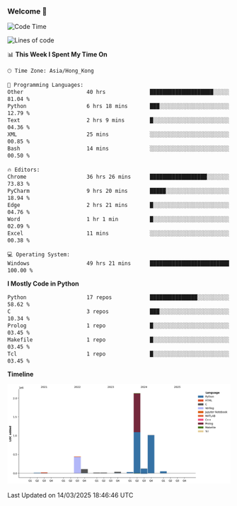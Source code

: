 ### Welcome 👋

<!--START_SECTION:waka-->
![Code Time](http://img.shields.io/badge/Code%20Time-1%2C640%20hrs%2050%20mins-blue)

![Lines of code](https://img.shields.io/badge/From%20Hello%20World%20I%27ve%20Written-4.0%20million%20lines%20of%20code-blue)

📊 **This Week I Spent My Time On** 

```text
🕑︎ Time Zone: Asia/Hong_Kong

💬 Programming Languages: 
Other                    40 hrs              ████████████████████░░░░░   81.04 % 
Python                   6 hrs 18 mins       ███░░░░░░░░░░░░░░░░░░░░░░   12.79 % 
Text                     2 hrs 9 mins        █░░░░░░░░░░░░░░░░░░░░░░░░   04.36 % 
XML                      25 mins             ░░░░░░░░░░░░░░░░░░░░░░░░░   00.85 % 
Bash                     14 mins             ░░░░░░░░░░░░░░░░░░░░░░░░░   00.50 % 

🔥 Editors: 
Chrome                   36 hrs 26 mins      ██████████████████░░░░░░░   73.83 % 
PyCharm                  9 hrs 20 mins       █████░░░░░░░░░░░░░░░░░░░░   18.94 % 
Edge                     2 hrs 21 mins       █░░░░░░░░░░░░░░░░░░░░░░░░   04.76 % 
Word                     1 hr 1 min          █░░░░░░░░░░░░░░░░░░░░░░░░   02.09 % 
Excel                    11 mins             ░░░░░░░░░░░░░░░░░░░░░░░░░   00.38 % 

💻 Operating System: 
Windows                  49 hrs 21 mins      █████████████████████████   100.00 % 
```

**I Mostly Code in Python** 

```text
Python                   17 repos            ███████████████░░░░░░░░░░   58.62 % 
C                        3 repos             ███░░░░░░░░░░░░░░░░░░░░░░   10.34 % 
Prolog                   1 repo              █░░░░░░░░░░░░░░░░░░░░░░░░   03.45 % 
Makefile                 1 repo              █░░░░░░░░░░░░░░░░░░░░░░░░   03.45 % 
Tcl                      1 repo              █░░░░░░░░░░░░░░░░░░░░░░░░   03.45 % 
```



**Timeline**

![Lines of Code chart](https://raw.githubusercontent.com/xhj2501/xhj2501/main/assets/bar_graph.png)


 Last Updated on 14/03/2025 18:46:46 UTC
<!--END_SECTION:waka-->

